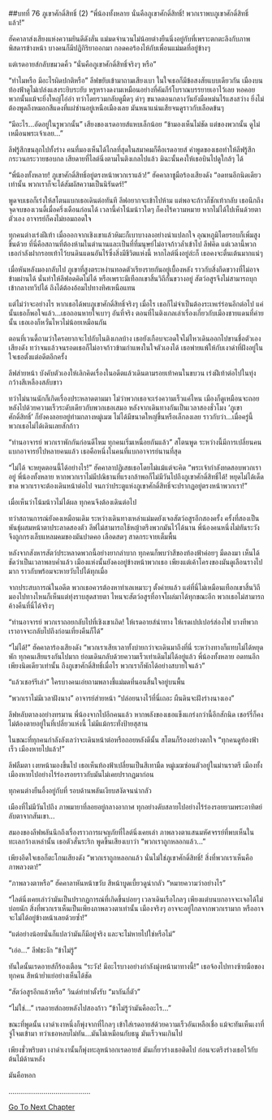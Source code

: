 ##บทที่ 76 ภูเขาศักดิ์สิทธิ์ (2)
“พี่น้องทั้งหลาย นั่นคือภูเขาศักดิ์สิทธิ์! พวกเราพบภูเขาศักดิ์สิทธิ์แล้ว!”


ฮัคคาลาส่งเสียงแห่งความยินดีดังลั่น แม่มดจำนวนไม่น้อยต่างยืนนิ่งอยู่กับที่เพราะตกตะลึงกับภาพพิสดารข้างหน้า บางคนก็มีปฏิกิริยาออกมา กอดคอร้องไห้กับเพื่อนแม่มดที่อยู่ข้างๆ


แต่เรดอายส์กลับขมวดคิ้ว “นั่นคือภูเขาศักดิ์สิทธิ์จริงๆ หรือ”


“ทำไมหรือ มีอะไรผิดปกติหรือ” ลีฟขยับเข้ามาถามเสียงเบา ในใจเธอก็มีข้อสงสัยแบบเดียวกัน เมืองบนท้องฟ้าดูไม่เปล่งแสงระยิบระยับ หรูหรางดงามเหมือนอย่างที่คัมภีร์โบราณบรรยายเอาไว้เลย หอคอยพวกนั้นแม้จะยิ่งใหญ่โอ่อ่า ทว่าโดยรวมกลับดูมืดๆ ดำๆ ขนาดตอนกลางวันยังมืดหม่นไร้แสงสว่าง ยิ่งไม่ต้องพูดถึงหมอกสีแดงที่แผ่ซ่านอยู่เหนือเมืองเลย มันหนาแน่นเสียจนดูราวกับเลือดข้นๆ


“มีอะไร...อัดอยู่ในรูพวกนั้น” เสียงของเรดอายส์แหบเล็กน้อย “ข้ามองเห็นไม่ชัด แต่ของพวกนั้น ดูไม่เหมือนพระเจ้าเลย...”


ลีฟรู้สึกขนลุกไปทั้งร่าง คนที่มองเห็นได้ไกลที่สุดในสมาคมก็คือเรดอายส์ คำพูดของเธอทำให้ลีฟรู้สึกกระวนกระวายชอบกล เสียดายที่ไลต์นิ่งตามไนติงเกลไปแล้ว มิฉะนั้นคงให้เธอบินไปดูใกล้ๆ ได้


“พี่น้องทั้งหลาย! ภูเขาศักดิ์สิทธิ์อยู่ตรงหน้าพวกเราแล้ว!” ฮัคคาลาชูมือร้องเสียงดัง “อดทนอีกนิดเดียวเท่านั้น พวกเราก็จะได้สัมผัสความเป็นนิรันดร์!”


พูดจบเธอก็เร่งให้สโตนแบกเธอเดินต่อทันที ลีฟอยากจะเข้าไปห้าม แต่พอจะก้าวก็ชักเท้ากลับ เธอนึกถึงจุดจบของเวนดี้เมื่อครึ่งเดือนก่อนได้ เวลานี้คำโน้มน้าวใดๆ ก็คงไร้ความหมาย หากไม่ได้ไปเห็นด้วยตาตัวเอง อาจารย์ก็คงไม่ยอมถอดใจ


ทุกคนต่างเร่งฝีเท้า เมื่อออกจากเชิงเขาแล้วหิมะก็เบาบางลงอย่างน่าแปลกใจ อุณหภูมิโดยรอบก็เพิ่มสูงขึ้นด้วย ที่นี่คือสถานที่ต้องห้ามในตำนานและเป็นที่ที่มนุษย์ไม่อาจก้าวล้ำเข้าไป ลีฟคิด แต่เวลานี้พวกเธอกำลังฝากรอยเท้าไว้บนดินแดนอันไร้ซึ่งสิ่งมีชีวิตแห่งนี้ หากไลต์นิ่งอยู่ล่ะก็ เธอคงจะตื่นเต้นมากแน่ๆ


เมื่อหันหลังมองกลับไป ภูเขาที่สูงตระหง่านทอดตัวเรียงรายกันอยู่เบื้องหลัง ราวกับสิ่งกีดขวางที่ไม่อาจข้ามผ่านได้ นั่นทำให้ลีฟอดคิดไม่ได้ หรือเพราะมีเทือกเขาสิ้นวิถีกั้นขวางอยู่ สัตว์อสูรจึงไม่สามารถบุกเข้ากลางทวีปได้ ถึงได้ต้องอ้อมไปทางทิศเหนือแทน


แต่ไม่ว่าจะอย่างไร หากเธอได้พบภูเขาศักดิ์สิทธิ์จริงๆ เมื่อไร เธอก็ไม่จำเป็นต้องระเหเร่ร่อนอีกต่อไป แค่นั้นเธอก็พอใจแล้ว...เธอถอนหายใจเบาๆ อันที่จริง ตอนที่ไนติงเกลเล่าเรื่องเกี่ยวกับเมืองชายแดนที่ค่ายนั้น เธอเองก็หวั่นไหวไม่น้อยเหมือนกัน


ตอนที่เวนดี้ถามว่าใครอยากจะไปกับไนติงเกลบ้าง เธอยังเกือบจะอดใจไม่ไหวเดินออกไปขานชื่อตัวเองเสียงดัง ทว่าจนแล้วจนรอดเธอก็ไม่อาจก้าวข้ามกำแพงในใจตัวเองได้ เธอพ่ายแพ้ให้กับเงาดำที่ฝังอยู่ในใจเธอตั้งแต่อดีตอีกครั้ง


ลีฟส่ายหน้า บังคับตัวเองให้เลิกคิดเรื่องในอดีตแล้วเดินตามรอยเท้าคนในขบวน เร่งฝีเท้าต่อไปในทุ่งกว้างสีเหลืองสลับขาว


ทว่าไม่นานนักก็เกิดเรื่องประหลาดตามมา ไม่ว่าพวกเธอจะเร่งความเร็วแค่ไหน เมืองก็ดูเหมือนจะถอยหลังไปด้วยความเร็วระดับเดียวกับพวกเธอเสมอ หลังจากเดินทางกันเป็นเวลาสองชั่วโมง ‘ภูเขาศักดิ์สิทธิ์’ ก็ยังคงลอยอยู่ท่ามกลางหมู่เมฆ ไม่ได้มีขนาดใหญ่ขึ้นหรือเล็กลงเลย ราวกับว่า...เมื่อครู่นี้พวกเธอไม่ได้เดินเลยสักก้าว


“ท่านอาจารย์ พวกเราพักกันก่อนดีไหม ทุกคนเริ่มเหนื่อยกันแล้ว” สโตนพูด ระหว่างนี้มีการเปลี่ยนคนแบกอาจารย์ไปหลายคนแล้ว เธอคือหนึ่งในคนที่แบกอาจารย์นานที่สุด


“ไม่ได้ จะหยุดตอนนี้ได้อย่างไร!” ฮัคคาลาปฏิเสธเธอโดยไม่แม้แต่จะคิด “พระเจ้ากำลังทดสอบพวกเราอยู่ พี่น้องทั้งหลาย หากพวกเราไม่มีปณิธานที่แรงกล้าพอก็ไม่มีวันไปถึงภูเขาศักดิ์สิทธิ์ได้! หยุดไม่ได้เด็ดขาด พวกเราจะต้องเดินหน้าต่อไป จนกว่าประตูแห่งภูเขาศักดิ์สิทธิ์จะปรากฏอยู่ตรงหน้าพวกเรา!”


เมื่อเห็นว่าโน้มน้าวไม่ได้ผล ทุกคนจึงต้องเดินต่อไป


ทว่าสถานการณ์ยังคงเหมือนเดิม ระหว่างเดินทางเหล่าแม่มดยังเจอสัตว์อสูรอีกสองครั้ง ครั้งที่สองเป็นพันธุ์ผสมหน้าตาประลาดสองตัว ลีฟไม่สามารถใช้หญ้าตรึงพวกมันไว้ได้นาน พี่น้องคนหนึ่งไม่ทันระวังจึงถูกกรงเล็บแหลมคมของมันปาดคอ เลือดสดๆ สาดกระจายเต็มพื้น


หลังจากสังหารสัตว์ประหลาดพวกนี้อย่างยากลำบาก ทุกคนก็พบว่าสีของท้องฟ้าค่อยๆ มืดลงมา เห็นได้ชัดว่าเป็นเวลาพลบค่ำแล้ว เมืองแห่งนั้นยังคงอยู่ข้างหน้าพวกเธอ เพียงแต่เค้าโครงของมันดูเลือนรางไปมาก ราวกับพร้อมจะหายวับไปได้ทุกเมื่อ


จากประสบการณ์ในอดีต พวกเธอควรต้องหาทำเลเหมาะๆ ตั้งค่ายแล้ว แต่ที่นี่ไม่เหมือนเทือกเขาสิ้นวิถี มองไปทางไหนก็เห็นแต่ทุ่งราบสุดสายตา ไหนจะสัตว์อสูรที่อาจโผล่มาได้ทุกขณะอีก พวกเธอไม่สามารถค้างคืนที่นี่ได้จริงๆ


“ท่านอาจารย์ พวกเราถอยกลับไปที่เชิงเขาเถิด! ให้เรดอายส์นำทาง ให้เรดเปปเปอร์ส่องไฟ บางทีพวกเราอาจจะกลับไปถึงก่อนเที่ยงคืนก็ได้”


“ไม่ได้!” ฮัคคาลาร้องเสียงดัง “พวกเราเสียเวลาทั้งบ่ายกว่าจะเดินมาถึงที่นี่ ระหว่างทางก็แทบไม่ได้หยุดพัก ทุกคนเสียแรงกันไปมาก ย่อมเดินกลับด้วยความเร็วเท่าเดิมไม่ได้อยู่แล้ว พี่น้องทั้งหลาย อดทนอีกเพียงนิดเดียวเท่านั้น ถึงภูเขาศักดิ์สิทธิ์เมื่อไร พวกเราก็พักได้อย่างสบายใจแล้ว”


“แล้วเชอร์รีเล่า” ใครบางคนเอ่ยถามพลางชี้แม่มดที่นอนสิ้นใจอยู่บนพื้น


“พวกเราไม่มีเวลาฝังนาง” อาจารย์ส่ายหน้า “ปล่อยนางไว้ที่นี่เถอะ ผืนดินจะฝังร่างนางเอง”


ลีฟหลับตาลงอย่างทรมาน พี่น้องจากไปอีกคนแล้ว หากพลังของเธอแข็งแกร่งกว่านี้อีกสักนิด เชอร์รี่ก็คงไม่ต้องตายอยู่ในที่เปลี่ยวแห่งนี้ ไม่มีแม้กระทั่งป้ายสุสาน


ในขณะที่ทุกคนกำลังลังเลว่าจะเดินหน้าต่อหรือถอยหลังดีนั้น สโตนก็ร้องอย่างตกใจ “ทุกคนดูท้องฟ้าเร็ว เมืองหายไปแล้ว!”


ลีฟลืมตา เงยหน้ามองขึ้นไป เธอเห็นท้องฟ้าเปลี่ยนเป็นสีเทามืด หมู่เมฆซ่อนตัวอยู่ในม่านราตรี เมืองทั้งเมืองหายไปอย่างไร้ร่องรอยราวกับมันไม่เคยปรากฏมาก่อน


ทุกคนต่างยืนอึ้งอยู่กับที่ รอบด้านพลันเงียบสงัดจนน่ากลัว


เมืองที่ไม่มีวันไปถึง ภาพมายาที่ลอยอยู่กลางอากาศ ทุกอย่างดับสลายไปอย่างไร้ร่องรอยยามพระอาทิตย์ลับตาจากสันเขา...


สมองของลีฟพลันนึกถึงเรื่องราวการผจญภัยที่ไลต์นิ่งเคยเล่า ภาพลวงตาแสนมหัศจรรย์ที่พบเห็นในทะเลกว้างเหล่านั้น เธอตัวสั่นระริก พูดขึ้นเสียงเบาว่า “พวกเราถูกหลอกแล้ว...”


เพียงอึดใจเธอก็ตะโกนเสียงดัง “พวกเราถูกหลอกแล้ว นั่นไม่ใช่ภูเขาศักดิ์สิทธิ์! สิ่งที่พวกเราเห็นคือภาพลวงตา!”


“ภาพลวงตาหรือ” ฮัคคาลาหันหน้าขวับ สีหน้าบูดเบี้ยวดูน่ากลัว “หมายความว่าอย่างไร”


“ไลต์นิ่งเคยเล่าว่ามันเป็นปรากฏการณ์ที่เกิดขึ้นบ่อยๆ เวลาเดินเรือไกลๆ เพียงแต่บนบกอาจจะเจอได้ไม่บ่อยนัก สิ่งที่พวกเราเห็นเป็นเพียงภาพลวงตาเท่านั้น เมืองจริงๆ อาจจะอยู่ไกลจากพวกเรามาก หรืออาจจะไม่ได้อยู่ข้างหน้าเลยด้วยซ้ำ!”


“แต่อย่างน้อยนั่นก็แปลว่ามันก็มีอยู่จริง และจะไม่หายไปใช่หรือไม่”


“เอ่อ...” ลีฟชะงัก “ข้าไม่รู้”


ทันใดนั้นเรดอายส์ก็ร้องเตือน “ระวัง! มีอะไรบางอย่างกำลังมุ่งหน้ามาทางนี้!” เธอจ้องไปทางซ้ายมือของทุกคน สีหน้าย่ำแย่อย่างเห็นได้ชัด


“สัตว์อสูรอีกแล้วหรือ” วินด์ทำท่าตั้งรับ “มากันกี่ตัว”


“ไม่ใช่...” เรดอายส์ถอยหลังไปสองก้าว “ข้าไม่รู้ว่ามันคืออะไร...”


ขณะที่พูดนั้น เงาดำเงาหนึ่งก็พุ่งจากที่ไกลๆ เข้าใส่เรดอายส์ด้วยความเร็วอันเหลือเชื่อ แม้จะทันเห็นเงาที่จู่โจมเข้ามา ทว่าเธอหลบไม่ทัน...มันไม่เหมือนกับธนู มันเร็วจนเกินไป


เพียงชั่วพริบตา เงาดำเงานั้นก็พุ่งทะลุหน้าอกเรดอายส์ มันเกี่ยวร่างเธอติดไป ก่อนจะตรึงร่างเธอไว้กับต้นไม้ด้านหลัง


มันคือหอก


........................................


[Go To Next Chapter]( ./77.md)